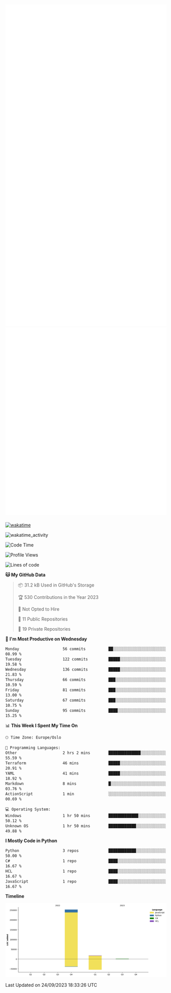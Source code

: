 ![Metrics](/metrics.svg)![Additional metrics](metrics.additional.svg)
----------------------------------------------------------------------------------------------------------------------------------------------------

[![wakatime](https://wakatime.com/badge/user/139c3dc8-b99d-475a-b6b4-e7663d03add8.svg)](https://wakatime.com/@139c3dc8-b99d-475a-b6b4-e7663d03add8)

![wakatime_activity](https://wakatime.com/share/@merca/d0fb6363-0f77-40ae-9525-9b9347ed2e36.svg)

<!--START_SECTION:waka-->
![Code Time](http://img.shields.io/badge/Code%20Time-6%2C762%20hrs%205%20mins-blue)

![Profile Views](http://img.shields.io/badge/Profile%20Views-0-blue)

![Lines of code](https://img.shields.io/badge/From%20Hello%20World%20I%27ve%20Written-271.7%20thousand%20lines%20of%20code-blue)

**🐱 My GitHub Data** 

> 📦 31.2 kB Used in GitHub's Storage 
 > 
> 🏆 530 Contributions in the Year 2023
 > 
> 🚫 Not Opted to Hire
 > 
> 📜 11 Public Repositories 
 > 
> 🔑 19 Private Repositories 
 > 
📅 **I'm Most Productive on Wednesday** 

```text
Monday                   56 commits          ██░░░░░░░░░░░░░░░░░░░░░░░   08.99 % 
Tuesday                  122 commits         █████░░░░░░░░░░░░░░░░░░░░   19.58 % 
Wednesday                136 commits         █████░░░░░░░░░░░░░░░░░░░░   21.83 % 
Thursday                 66 commits          ███░░░░░░░░░░░░░░░░░░░░░░   10.59 % 
Friday                   81 commits          ███░░░░░░░░░░░░░░░░░░░░░░   13.00 % 
Saturday                 67 commits          ███░░░░░░░░░░░░░░░░░░░░░░   10.75 % 
Sunday                   95 commits          ████░░░░░░░░░░░░░░░░░░░░░   15.25 % 
```


📊 **This Week I Spent My Time On** 

```text
🕑︎ Time Zone: Europe/Oslo

💬 Programming Languages: 
Other                    2 hrs 2 mins        ██████████████░░░░░░░░░░░   55.59 % 
Terraform                46 mins             █████░░░░░░░░░░░░░░░░░░░░   20.91 % 
YAML                     41 mins             █████░░░░░░░░░░░░░░░░░░░░   18.92 % 
Markdown                 8 mins              █░░░░░░░░░░░░░░░░░░░░░░░░   03.76 % 
ActionScript             1 min               ░░░░░░░░░░░░░░░░░░░░░░░░░   00.69 % 

💻 Operating System: 
Windows                  1 hr 50 mins        █████████████░░░░░░░░░░░░   50.12 % 
Unknown OS               1 hr 50 mins        ████████████░░░░░░░░░░░░░   49.88 % 
```

**I Mostly Code in Python** 

```text
Python                   3 repos             ████████████░░░░░░░░░░░░░   50.00 % 
C#                       1 repo              ████░░░░░░░░░░░░░░░░░░░░░   16.67 % 
HCL                      1 repo              ████░░░░░░░░░░░░░░░░░░░░░   16.67 % 
JavaScript               1 repo              ████░░░░░░░░░░░░░░░░░░░░░   16.67 % 
```



**Timeline**

![Lines of Code chart](https://raw.githubusercontent.com/merca/merca/current/assets/bar_graph.png)


 Last Updated on 24/09/2023 18:33:26 UTC
<!--END_SECTION:waka-->

